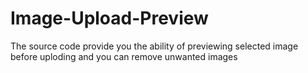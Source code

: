 Image-Upload-Preview
====================

The source code provide you the ability of previewing selected image before uploding and you can remove unwanted images
